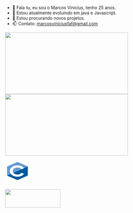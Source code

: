 - 👋 Fala tu, eu sou o Marcos Vinicius, tenho 25 anos.
- 🌱 Estou atualmente evoluindo em java e Javascript.
- 💞️ Estou procurando novos projetos.
- 📫 Contato: marcosviniciusfaf@gmail.com





<div>
   <a href="https://github.com/TgdAnubis">
   <img align="left" height="200" width="400" src="https://github-readme-stats.vercel.app/api?username=TgdAnubis&show_icons=true&theme=tokyonight&include_all_commits=true&count_private=true"/>
   <img align="reghit" height="200" width="400" src="https://github-readme-stats.vercel.app/api/top-langs/?username=TgdAnubis&layout=compact&langs_count=16&theme=tokyonight"/>
</div>

 <div style="display: inline_block"><br>
  <img align="center" alt="Mar-C" height="60" width="80" src="https://github.com/devicons/devicon/blob/master/icons/c/c-original.svg">
  </div>

##
  
<div>  
   <a href="https://www.instagram.com/marcos_vinicius_f_alves/" target="_blank"><img height="60" width="180" src="https://img.shields.io/badge/-Instagram-%23E4405F?style=for-the-badge&logo=instagram&logoColor=white" target="_blank"></a>













